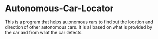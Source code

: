 # Autonomous-Car-Locator
This is a program that helps autonomous cars to find out the location and direction of other autonomous cars. It is all based on what is provided by the car and from what the car detects.
